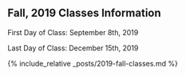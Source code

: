 
## Fall, 2019 Classes Information 

First Day of Class: September 8th, 2019

Last Day of Class: December 15th, 2019


{% include_relative _posts/2019-fall-classes.md %}